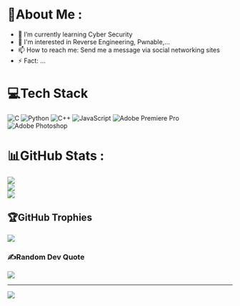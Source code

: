 # 💫About Me :
- 🔭 I’m currently learning Cyber Security
- 🌱 I'm interested in Reverse Engineering, Pwnable,...
- 📫 How to reach me: Send me a message via social networking sites
- ⚡ Fact: ...

# 💻Tech Stack
![C](https://img.shields.io/badge/c-%2300599C.svg?style=flat-square&logo=c&logoColor=white) ![Python](https://img.shields.io/badge/python-3670A0?style=flat-square&logo=python&logoColor=ffdd54) ![C++](https://img.shields.io/badge/c++-%2300599C.svg?style=flat-square&logo=c%2B%2B&logoColor=white) ![JavaScript](https://img.shields.io/badge/javascript-%23323330.svg?style=flat-square&logo=javascript&logoColor=%23F7DF1E) ![Adobe Premiere Pro](https://img.shields.io/badge/Adobe%20Premiere%20Pro-9999FF.svg?style=flat-square&logo=Adobe%20Premiere%20Pro&logoColor=white) ![Adobe Photoshop](https://img.shields.io/badge/adobephotoshop-%2331A8FF.svg?style=flat-square&logo=adobephotoshop&logoColor=white)
# 📊GitHub Stats :
![](https://github-readme-stats.vercel.app/api?username=t13ee&theme=radical&hide_border=true&include_all_commits=false&count_private=false)<br/>
![](https://github-readme-streak-stats.herokuapp.com/?user=t13ee&theme=radical&hide_border=true)<br/>
![](https://github-readme-stats.vercel.app/api/top-langs/?username=t13ee&theme=radical&hide_border=true&include_all_commits=false&count_private=false&layout=compact)

## 🏆GitHub Trophies
![](https://github-trophies.vercel.app/?username=t13ee&theme=onestar&no-frame=true&no-bg=false&margin-w=4)

### ✍️Random Dev Quote
![](https://quotes-github-readme.vercel.app/api?type=horizontal&theme=light)

---
[![](https://visitcount.itsvg.in/api?id=t13ee&icon=1&color=0)](https://visitcount.itsvg.in)
